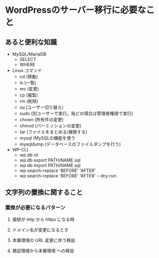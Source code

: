 # WordPressのサーバー移行に必要なこと

## あると便利な知識

* MySQL/MariaDB
  * SELECT
  * WHERE 
* Linux コマンド
  * cd (移動)
  * ls (一覧)
  * mv (変更)
  * cp (複製)
  * rm (削除)
  * su (ユーザー切り替え)
  * sudo (別ユーザーで実行。殆どの場合は管理者権限で実行)
  * chown (所有件の変更)
  * chmod (パーミッションの変更)
  * tar (ファイルをまとめる/展開する)
  * mysql (MySQLの機能を使う
  * mysqldump (データベースのファイルダンプを行う)
* WP-CLI
  * wp db cli
  * wp db export PATH/NAME.sql
  * wp db import PATH/NAME.sql
  * wp search-replace 'BEFORE' 'AFTER'
  * wp search-replace 'BEFORE' 'AFTER' --dry-run

## 文字列の置換に関すること

### 置換が必要になるパターン

1. 接続が http から https になる時

1. ドメイン名が変更になるとき
  1. 本番環境の URL 変更に伴う移設
  1. 検証環境から本番環境 への移設  



